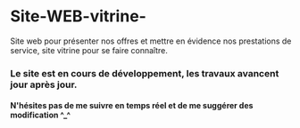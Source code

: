 # Site-WEB-vitrine-
Site web pour présenter nos offres et mettre en évidence nos prestations de service, site vitrine pour se faire connaître.  

### Le site est en cours de développement, les travaux avancent jour après jour. 
#### N'hésites pas de me suivre en temps réel et de me suggérer des modification ^_^
